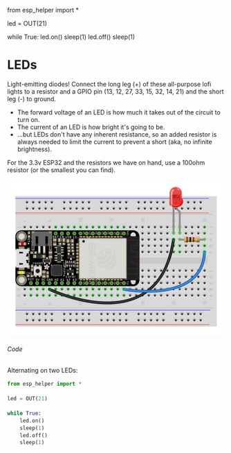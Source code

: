from esp_helper import *

led = OUT(21)

while True:
    led.on()
    sleep(1)
    led.off()
    sleep(1)
# LEDs

Light-emitting diodes! Connect the long leg (+) of these all-purpose lofi lights to a resistor and a GPIO pin (13, 12, 27, 33, 15, 32, 14, 21) and the short leg (-) to ground.

- The forward voltage of an LED is how much it takes out of the circuit to turn on.
- The current of an LED is how bright it's going to be.
- ...but LEDs don't have any inherent resistance, so an added resistor is always needed to limit the current to prevent a short (aka, no infinite brightness).

For the 3.3v ESP32 and the resistors we have on hand, use a 100ohm resistor (or the smallest you can find).

<!-- To calculate the value of resistor given a 3.3v (ESP32) or 5v (Arduino) supply_voltage:
`R = (supply_voltage - forward_voltage) / current` (or use a [resistor calculator](https://www.digikey.in/en/resources/conversion-calculators/conversion-calculator-led-series-resistor))

Product: https://www.adafruit.com/product/4203

Red, Yellow, Green (~2v forward voltage at 20mA):
- Resistor @ 3.3v: 65 ohms
- Resistor @ 5v: 150 ohms


Blue, White (~3v forward voltage at 20mA):
- Resistor @ 3.3v: 15 ohms
- Resistor @ 5v: 100 ohms -->

![](img/15_led.png)


###### Code

Alternating on two LEDs:
```py
from esp_helper import *

led = OUT(21)

while True:
    led.on()
    sleep(1)
    led.off()
    sleep(1)
```
